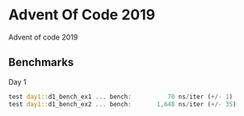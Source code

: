 # Advent Of Code 2019

Advent of code 2019


## Benchmarks

Day 1
```rust
test day1::d1_bench_ex1 ... bench:          70 ns/iter (+/- 1)
test day1::d1_bench_ex2 ... bench:       1,648 ns/iter (+/- 35)
```